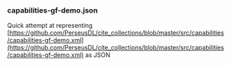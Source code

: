 ### capabilities-gf-demo.json
Quick attempt at representing [https://github.com/PerseusDL/cite_collections/blob/master/src/capabilities/capabilities-gf-demo.xml](https://github.com/PerseusDL/cite_collections/blob/master/src/capabilities/capabilities-gf-demo.xml) as JSON